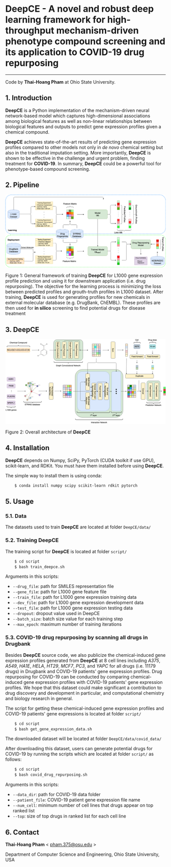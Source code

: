 # DeepCE - A novel and robust deep learning framework for high-throughput mechanism-driven phenotype compound screening and its application to COVID-19 drug repurposing
-----------------------------------------------------------------
Code by **Thai-Hoang Pham** at Ohio State University.

## 1. Introduction
**DeepCE** is a Python implementation of the mechanism-driven neural network-based model which captures 
high-dimensional associations among biological features as well as non-linear relationships between biological features 
and outputs to predict gene expression profiles given a chemical compound.

**DeepCE** achieves state-of-the-art results of predicting gene expression profiles compared to other models not only 
in *de novo* chemical setting but also in the traditional imputation setting. More importantly, **DeepCE** is shown to be 
effective in the challenge and urgent problem, finding treatment for **COVID-19**. In summary, **DeepCE** could be a powerful 
tool for phenotype-based compound screening. 

## 2. Pipeline

![alt text](docs/fig1-update.png "Pipeline")

Figure 1: General framework of training **DeepCE** for L1000 gene expression profile prediction and using it for 
downstream application (i.e. drug repurposing). The objective for the learning process is minimizing the loss 
between predicted profiles and grouth-truth profiles in L1000 dataset. After training, **DeepCE** is used for 
generating profiles for new chemicals in external molecular database (e.g. DrugBank, ChEMBL). These profiles 
are then used for **in silico** screening to find potential drugs for disease treatment

## 3. DeepCE

![alt text](docs/fig2.png "DeepCE")

Figure 2: Overall architecture of **DeepCE**

## 4. Installation

**DeepCE** depends on Numpy, SciPy, PyTorch (CUDA toolkit if use GPU), scikit-learn, and RDKit. 
You must have them installed before using **DeepCE**.

The simple way to install them is using conda:

```sh
	$ conda install numpy scipy scikit-learn rdkit pytorch
```
## 5. Usage

### 5.1. Data

The datasets used to train **DeepCE** are located at folder ``DeepCE/data/``

### 5.2. Training DeepCE

The training script for **DeepCE** is located at folder ``script/``

```sh
    $ cd script
    $ bash train_deepce.sh
```

Arguments in this scripts:

* ``--drug_file``:       path for SMILES representation file
* ``--gene_file``:         path for L1000 gene feature file
* ``--train_file``:        path for L1000 gene expression training data
* ``--dev_file``:        path for L1000 gene expression development data
* ``--test_file``:      path for L1000 gene expression testing data
* ``--dropout``: dropout value used in DeepCE
* ``--batch_size``:       batch size value for each training step
* ``--max_epoch``:     maximum number of training iterations

### 5.3. COVID-19 drug repurposing by scanning all drugs in Drugbank

Besides **DeepCE** source code, we also publicize the chemical-induced gene expression profiles generated from 
**DeepCE** at 8 cell lines including *A375*, *A549*, *HA1E*, *HELA*, *HT29*, *MCF7*, *PC3*, and *YAPC* for all drugs 
(i.e. 11179 drugs) in Drugbank and COVID-19 patients' gene expression profiles. Drug repurposing for COVID-19 can be 
conducted by comparing chemical-induced gene expression profiles with COVID-19 patients' gene expression profiles. 
We hope that this dataset could make significant a contribution to drug discovery and development in particular, 
and computational chemistry and biology research in general.

The script for getting these chemical-induced gene expression profiles and COVID-19 patients' gene expressions is 
located at folder ``script/``

```sh
    $ cd script
    $ bash get_gene_expression_data.sh
```

The downloaded dataset will be located at folder ``DeepCE/data/covid_data/``

After downloading this dataset, users can generate potential drugs for COVID-19 by running the scripts which are 
located at folder ``script/`` as follows:

```sh
    $ cd script
    $ bash covid_drug_repurposing.sh
```

Arguments in this scripts:

* ``--data_dir``:       path for COVID-19 data folder
* ``--patient_file``:         COVID-19 patient gene expression file name
* ``--num_cell``:        minimum number of cell lines that drugs appear on top ranked list
* ``--top``:        size of top drugs in ranked list for each cell line

## 6. Contact

**Thai-Hoang Pham** < pham.375@osu.edu >

Department of Computer Science and Engineering, Ohio State University, USA
